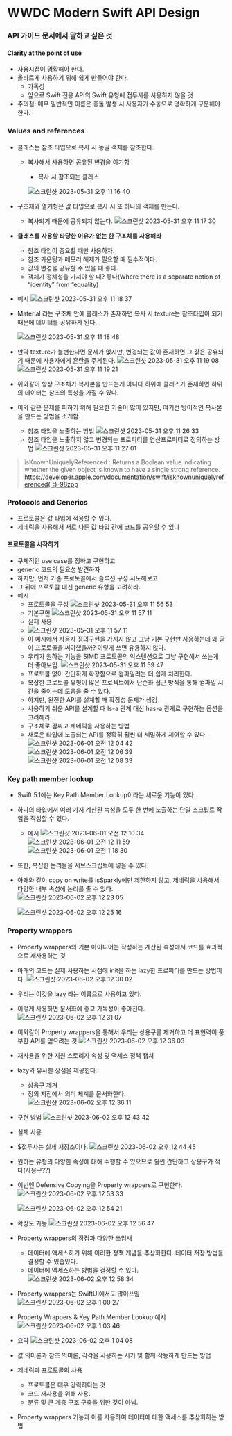 # WWDC Modern Swift API Design
### API 가이드 문서에서 말하고 싶은 것
#### Clarity at the point of use
- 사용시점이 명확해야 한다. 
- 올바르게 사용하기 위해 쉽게 만들어야 한다.
  - 가독성  
  - 앞으로 Swift 전용 API의 Swift 유형에 접두사를 사용하지 않을 것 
- 주의점: 매우 일반적인 이름은 충돌 발생 시 사용자가 수동으로 명확하게 구분해야 한다.

### Values and references
- 클래스는 참조 타입으로 복사 시 동일 객체를 참조한다.
  - 복사해서 사용하면 공유된 변경을 야기함
    - 복사 시 참조되는 클래스   

    ![스크린샷 2023-05-31 오후 11 16 40](https://github.com/Groot-94/WWDC_Study/assets/96932116/d0168e72-ccbc-461c-b977-b2e3fdbd801e)

- 구조체와 열거형은 값 타입으로 복사 시 또 하나의 객체를 만든다.
  - 복사되기 때문에 공유되지 않는다. 
  ![스크린샷 2023-05-31 오후 11 17 30](https://github.com/Groot-94/WWDC_Study/assets/96932116/07a0d56c-7ff9-4e82-a6a7-ed837b3a5159)

- **클래스를 사용할 타당한 이유가 없는 한 구조체를 사용해라**
  - 참조 타입이 중요할 때만 사용하자.
  - 참조 카운팅과 메모리 해제가 필요할 때 필수적이다.
  - 값의 변경을 공유할 수 있을 때 좋다.
  - 객체가 정체성을 가져야 할 때? 좋다(Where there is a separate notion of “identity” from “equality)

- 예시
 ![스크린샷 2023-05-31 오후 11 18 37](https://github.com/Groot-94/WWDC_Study/assets/96932116/7ffc0758-9849-4c83-b1f0-1d4573591ddb)

- Material 라는 구조체 안에 클래스가 존재하면 복사 시 texture는 참조타입이 되기 때문에 데이터를 공유하게 된다.

   ![스크린샷 2023-05-31 오후 11 18 48](https://github.com/Groot-94/WWDC_Study/assets/96932116/c7801c18-62c6-417e-9157-d55a1c6cc005)

- 만약 texture가 불변한다면 문제가 없지만, 변경되는 값이 존재하면 그 값은 공유되기 때문에 사용자에게 혼란을 주게된다.
  ![스크린샷 2023-05-31 오후 11 19 08](https://github.com/Groot-94/WWDC_Study/assets/96932116/afe84f66-50a2-4013-a0f1-d73b8f7aca13)
  ![스크린샷 2023-05-31 오후 11 19 21](https://github.com/Groot-94/WWDC_Study/assets/96932116/3602ce02-2cf3-4c32-b414-b822b3072891)

- 위와같이 항상 구조체가 복사본을 만드는게 아니다 하위에 클래스가 존재하면 하위의 데이터는 참조의 특성을 가질 수 있다.
- 이와 같은 문제를 피하기 위해 필요한 기술이 많이 있지만, 여기선 방어적인 복사본을 만드는 방법을 소개함.
   - 참조 타입을 노출하는 방법
   ![스크린샷 2023-05-31 오후 11 26 33](https://github.com/Groot-94/WWDC_Study/assets/96932116/78f10849-5b10-4782-9d89-f9d9409518ee)
   - 참조 타입을 노출하지 않고 변경되는 프로퍼티를 연산프로퍼티로 정의하는 방법
   ![스크린샷 2023-05-31 오후 11 27 01](https://github.com/Groot-94/WWDC_Study/assets/96932116/57de0977-c504-424f-a778-efdf92be093f)
> isKnownUniquelyReferenced : Returns a Boolean value indicating whether the given object is known to have a single strong reference.
https://developer.apple.com/documentation/swift/isknownuniquelyreferenced(_:)-98zpp

### Protocols and Generics
- 프로토콜은 값 타입에 적용할 수 있다.
- 제네릭을 사용해서 서로 다른 값 타입 간에 코드를 공유할 수 있다
#### 프로토콜을 시작하기
- 구체적인 use case를 정하고 구현하고
- generic 코드의 필요성 발견하자
- 하지만, 먼저 기존 프로토콜에서 솔루션 구성 시도해보고
- 그 뒤에 프로토콜 대신 generic 유형을 고려하라.
- 예시
  - 프로토콜을 구성
   ![스크린샷 2023-05-31 오후 11 56 53](https://github.com/Groot-94/WWDC_Study/assets/96932116/f6c7b449-ed2a-4400-b0ee-016aa44c0c2b)
   - 기본구현
   ![스크린샷 2023-05-31 오후 11 57 11](https://github.com/Groot-94/WWDC_Study/assets/96932116/0c454156-635c-4ecb-8b73-16033bc51034)
   - 실제 사용
   - ![스크린샷 2023-05-31 오후 11 57 11](https://github.com/Groot-94/WWDC_Study/assets/96932116/0c454156-635c-4ecb-8b73-16033bc51034)
   - 이 예시에서 사용자 정의구현을 가지지 않고 그냥 기본 구현만 사용하는데 왜 굳이 프로토콜을 써야했을까? 이렇게 쓰면 유용하지 않다.
   - 우리가 원하는 기능을 SIMD 프로토콜의 익스텐션으로 그냥 구현해서 쓰는게 더 좋아보임.
   ![스크린샷 2023-05-31 오후 11 59 47](https://github.com/Groot-94/WWDC_Study/assets/96932116/b3430f0a-f0d8-4cc0-8813-3839c8e838a2)
   - 프로토콜 없이 간단하게 확장함으로 컴파일러는 더 쉽게 처리한다.
   - 복잡한 프로토콜 유형이 많은 프로젝트에서 단순화 접근 방식을 통해 컴파일 시간을 줄이는데 도움을 줄 수 있다.
   - 하지만, 완전한 API를 설계할 때 확장성 문제가 생김
   - 사용하기 쉬운 API를 설계할 때 Is-a 관계 대신 has-a 관계로 구현하는 옵션을 고려해라.
   - 구조체로 감싸고 제네릭을 사용하는 방법
   - 새로운 타입에 노출되는 API를 정확히 훨씬 더 세밀하게 제어할 수 있다.
   ![스크린샷 2023-06-01 오전 12 04 42](https://github.com/Groot-94/WWDC_Study/assets/96932116/8ae9946b-b1c8-4b2f-862f-b4d90fac0495)
   ![스크린샷 2023-06-01 오전 12 06 39](https://github.com/Groot-94/WWDC_Study/assets/96932116/3683f0c2-7374-4a4b-b6b2-a7c1215d092b)
   ![스크린샷 2023-06-01 오전 12 08 33](https://github.com/Groot-94/WWDC_Study/assets/96932116/0bff3be8-728f-49da-91df-303cfe279bac)

### Key path member lookup
- Swift 5.1에는 Key Path Member Lookup이라는 새로운 기능이 있다.
- 하나의 타입에서 여러 가지 계산된 속성을 모두 한 번에 노출하는 단일 스크립트 작업을 작성할 수 있다.
   - 예시
   ![스크린샷 2023-06-01 오전 12 10 34](https://github.com/Groot-94/WWDC_Study/assets/96932116/abe8b62a-d68d-48a0-bede-ac023e2b07d2)
   ![스크린샷 2023-06-01 오전 12 11 59](https://github.com/Groot-94/WWDC_Study/assets/96932116/cf4b0c3b-bdfd-4890-87b5-a88a41db7022)
![스크린샷 2023-06-01 오전 1 18 30](https://github.com/Groot-94/WWDC_Study/assets/96932116/c1a21d35-f03d-40a7-9dc7-4c9e65299076)

- 또한, 복잡한 논리들을 서브스크립트에 넣을 수 있다.
- 아래와 같이 copy on write를 isSparkly에만 제한하지 않고, 제네릭을 사용해서 다양한 내부 속성에 논리를 줄 수 있다.  
   ![스크린샷 2023-06-02 오후 12 23 05](https://github.com/Groot-94/WWDC_Study/assets/96932116/dabc2968-0515-4738-a6c7-656babee1a3c)

   ![스크린샷 2023-06-02 오후 12 25 16](https://github.com/Groot-94/WWDC_Study/assets/96932116/c0ef5a30-379b-4732-8778-d83f6f86c9ec)

### Property wrappers
- Property wrappers의 기본 아이디어는 작성하는 계산된 속성에서 코드를 효과적으로 재사용하는 것
- 아래의 코드는 실제 사용하는 시점에 init을 하는 lazy한 프로퍼티를 만드는 방법이다.
   ![스크린샷 2023-06-02 오후 12 30 02](https://github.com/Groot-94/WWDC_Study/assets/96932116/566aa978-0a56-42ac-8854-57e8dd8256da)
- 우리는 이것을 lazy 라는 이름으로 사용하고 있다.
- 이렇게 사용하면 문서화에 좋고 가독성이 좋아진다.
   ![스크린샷 2023-06-02 오후 12 31 07](https://github.com/Groot-94/WWDC_Study/assets/96932116/26bfbdd3-af4f-4a07-8401-4ae81024b4af)
- 이와같이 Property wrappers을 통해서 우리는 상용구를 제거하고 더 표현력이 풍부한 API를 얻으려는 것
   ![스크린샷 2023-06-02 오후 12 36 03](https://github.com/Groot-94/WWDC_Study/assets/96932116/53766d2c-b88a-4a64-b17b-e5f495203a3b)
- 재사용을 위한 지원 스토리지 속성 및 액세스 정책 캡처
- lazy와 유사한 장점을 제공한다.
   - 상용구 제거
   - 정의 지점에서 의미 체계를 문서화한다.
   ![스크린샷 2023-06-02 오후 12 36 11](https://github.com/Groot-94/WWDC_Study/assets/96932116/07d2246b-5f56-426a-96eb-ea976a79ea6d)
- 구현 방법
   ![스크린샷 2023-06-02 오후 12 43 42](https://github.com/Groot-94/WWDC_Study/assets/96932116/c1865f43-4b97-4ab6-8318-a705845080cf)
- 실제 사용
- $접두사는 실제 저장소이다.
   ![스크린샷 2023-06-02 오후 12 44 45](https://github.com/Groot-94/WWDC_Study/assets/96932116/dba7ff9d-2789-40a8-9e20-1e22d7a4b2c0)
- 원하는 유형의 다양한 속성에 대해 수행할 수 있으므로 훨씬 간단하고 상용구가 적다(사용구??)
- 이번엔 Defensive Copying을 Property wrappers로 구현한다.
   ![스크린샷 2023-06-02 오후 12 53 33](https://github.com/Groot-94/WWDC_Study/assets/96932116/1dd37905-b8e1-4b7c-8b16-6fd9e84112b9)
   
   ![스크린샷 2023-06-02 오후 12 54 21](https://github.com/Groot-94/WWDC_Study/assets/96932116/1b341d00-274f-4839-a21c-f6e5e43c49dc)
- 확장도 가능 
   ![스크린샷 2023-06-02 오후 12 56 47](https://github.com/Groot-94/WWDC_Study/assets/96932116/e94510b5-3f3d-4fe5-918d-87f018b5fd90)
- Property wrappers의 장점과 다양한 쓰임새
   - 데이터에 액세스하기 위해 이러한 정책 개념을 추상화한다. 데이터 저장 방법을 결정할 수 있습있다.
   - 데이터에 액세스하는 방법을 결정할 수 있다.
   ![스크린샷 2023-06-02 오후 12 58 34](https://github.com/Groot-94/WWDC_Study/assets/96932116/240ef1b5-af5a-4814-8958-0216c89d3694)
- Property wrappers는 SwiftUI에서도 많이쓰임
   ![스크린샷 2023-06-02 오후 1 00 27](https://github.com/Groot-94/WWDC_Study/assets/96932116/ae0d719c-7fb7-45da-b5eb-bee9680bab4d)
- Property Wrappers & Key Path Member Lookup 예시
   ![스크린샷 2023-06-02 오후 1 03 46](https://github.com/Groot-94/WWDC_Study/assets/96932116/bcc6c6f3-064a-431c-809c-2d9e208d062c)
- 요약
   ![스크린샷 2023-06-02 오후 1 04 08](https://github.com/Groot-94/WWDC_Study/assets/96932116/8977a158-657a-4d4c-b0f1-e199ec585074)

- 값 의미론과 참조 의미론, 각각을 사용하는 시기 및 함께 작동하게 만드는 방법
- 제네릭과 프로토콜의 사용
   - 프로토콜은 매우 강력하다는 것
   - 코드 재사용을 위해 사용.
   - 분류 및 큰 계층 구조 구축을 위한 것이 아님.
- Property wrappers 기능과 이를 사용하여 데이터에 대한 액세스를 추상화하는 방법
